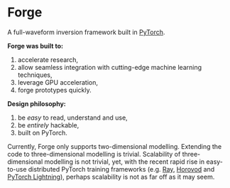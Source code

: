 # Forge

A full-waveform inversion framework built in [PyTorch](https://pytorch.org/).

**Forge was built to:**
1. accelerate research,
2. allow seamless integration with cutting-edge machine learning techniques,
4. leverage GPU acceleration,
5. forge prototypes quickly.

**Design philosophy:**
1. be *easy* to read, understand and use,
2. be *entirely* hackable,
3. built on PyTorch.

Currently, Forge only supports two-dimensional modelling. Extending the code to three-dimensional modelling is trivial. Scalability of three-dimensional modelling is not trivial, yet, with the recent rapid rise in easy-to-use distributed PyTorch training frameworks (e.g. [Ray](https://docs.ray.io/en/latest/index.html), [Horovod](https://horovod.ai/) and [PyTorch Lightning](https://www.pytorchlightning.ai/)), perhaps scalability is not as far off as it may seem.
